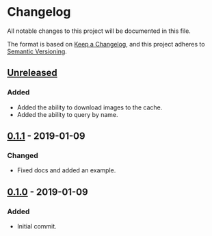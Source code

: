 # Changelog
All notable changes to this project will be documented in this file.

The format is based on [Keep a Changelog](https://keepachangelog.com/en/1.0.0/),
and this project adheres to [Semantic Versioning](https://semver.org/spec/v2.0.0.html).

## [Unreleased]
### Added
- Added the ability to download images to the cache.
- Added the ability to query by name.

## [0.1.1] - 2019-01-09
### Changed
- Fixed docs and added an example.

## [0.1.0] - 2019-01-09
### Added
- Initial commit.

[Unreleased]: https://github.com/cmeister2/scryfall_cache/compare/v0.1.1...HEAD
[0.1.1]: https://github.com/cmeister2/scryfall_cache/compare/v0.1.0...v0.1.1
[0.1.0]: https://github.com/cmeister2/scryfall_cache/tree/v0.1.0
